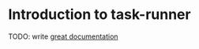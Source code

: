 # Introduction to task-runner

TODO: write [great documentation](http://jacobian.org/writing/what-to-write/)
